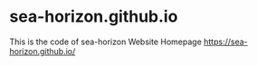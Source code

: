 # sea-horizon.github.io
This is the code of sea-horizon Website Homepage https://sea-horizon.github.io/
